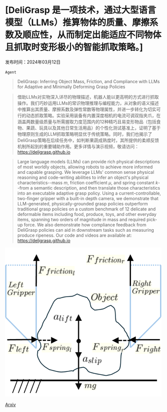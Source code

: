 # [DeliGrasp 是一项技术，通过大型语言模型（LLMs）推算物体的质量、摩擦系数及顺应性，从而制定出能适应不同物体且抓取时变形极小的智能抓取策略。]

发布时间：2024年03月12日

`Agent`

> DeliGrasp: Inferring Object Mass, Friction, and Compliance with LLMs for Adaptive and Minimally Deforming Grasp Policies

> 借助LLMs对实物深入详尽的物理描述，机器人能以更高明的方式进行抓取操作。我们巧妙运用LLMs的常识物理推理与编程能力，从对象的语义描述中推算出其质量、摩擦系数及弹性常数等物理属性，并进一步转化为切实可行的动态抓取策略。实验采用装备有内置深度相机的电流可调双指夹爪，在涵盖两数量级质量与所需握取力度范围内的12种精巧且易变形物品（包括食物、果蔬、玩具以及其他日常生活用品）的个性化测试基准上，证明了基于物理原则生成的LLM抓取策略明显优于传统策略。同时，我们也揭示了DeliGrasp策略在后续任务中，如判断果蔬成熟度时，其所提供的柔顺反馈机制所起到的重要辅助作用。更多详情与演示视频，敬请访问：https://deligrasp.github.io

> Large language models (LLMs) can provide rich physical descriptions of most worldly objects, allowing robots to achieve more informed and capable grasping. We leverage LLMs' common sense physical reasoning and code-writing abilities to infer an object's physical characteristics--mass $m$, friction coefficient $μ$, and spring constant $k$--from a semantic description, and then translate those characteristics into an executable adaptive grasp policy. Using a current-controllable, two-finger gripper with a built-in depth camera, we demonstrate that LLM-generated, physically-grounded grasp policies outperform traditional grasp policies on a custom benchmark of 12 delicate and deformable items including food, produce, toys, and other everyday items, spanning two orders of magnitude in mass and required pick-up force. We also demonstrate how compliance feedback from DeliGrasp policies can aid in downstream tasks such as measuring produce ripeness. Our code and videos are available at: https://deligrasp.github.io

![DeliGrasp 是一项技术，通过大型语言模型（LLMs）推算物体的质量、摩擦系数及顺应性，从而制定出能适应不同物体且抓取时变形极小的智能抓取策略。](../../../paper_images/2403.07832/fbd_v4.png)

[Arxiv](https://arxiv.org/abs/2403.07832)
